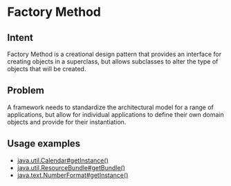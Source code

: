# Factory Method

## Intent

Factory Method is a creational design pattern that provides an interface for creating objects in a superclass,
but allows subclasses to alter the type of objects that will be created.

## Problem
A framework needs to standardize the architectural model for a range of applications,
but allow for individual applications to define their own domain objects and provide for their instantiation.

## Usage examples

* [java.util.Calendar#getInstance()](https://docs.oracle.com/javase/8/docs/api/java/util/Calendar.html#getInstance--)
* [java.util.ResourceBundle#getBundle()](https://docs.oracle.com/javase/8/docs/api/java/util/ResourceBundle.html#getBundle-java.lang.String-)
* [java.text.NumberFormat#getInstance()](https://docs.oracle.com/javase/8/docs/api/java/text/NumberFormat.html#getInstance--)
